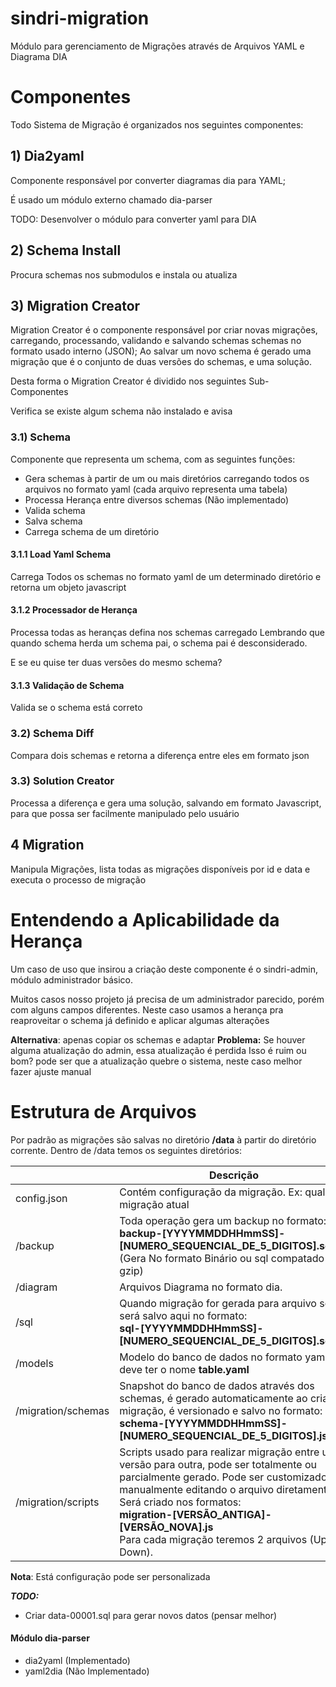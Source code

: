 # sindri-migration

Módulo para gerenciamento de Migrações através de Arquivos YAML e Diagrama DIA

# Componentes 

Todo Sistema de Migração é organizados nos seguintes componentes:

## 1) Dia2yaml

Componente responsável por converter diagramas dia para YAML;

É usado um módulo externo chamado dia-parser

TODO: Desenvolver o módulo para converter yaml para DIA

## 2) Schema Install

Procura schemas nos submodulos e instala ou atualiza


## 3) Migration Creator

Migration Creator é o componente responsável por criar novas migrações, carregando, processando, validando e salvando schemas schemas no formato usado interno (JSON);
Ao salvar um novo schema é gerado uma migração que é o conjunto de duas versões do schemas, e uma solução.

Desta forma o Migration Creator é dividido nos seguintes Sub-Componentes

Verifica se existe algum schema não instalado e avisa

### 3.1) Schema

Componente que representa um schema, com as seguintes funções:
* Gera schemas à partir de um ou mais diretórios carregando todos os arquivos no formato yaml (cada arquivo representa uma tabela)
* Processa Herança entre diversos schemas (Não implementado)
* Valida schema
* Salva schema
* Carrega schema de um diretório

#### 3.1.1 Load Yaml Schema

Carrega Todos os schemas no formato yaml de um determinado diretório e retorna um objeto javascript 

#### 3.1.2 Processador de Herança

Processa todas as heranças defina nos  schemas carregado 
Lembrando que quando schema herda um schema pai, o schema pai é desconsiderado.

E se eu quise ter duas versões do mesmo schema?

#### 3.1.3 Validação de Schema

Valida se o schema está correto


### 3.2) Schema Diff

Compara dois schemas e retorna a diferença entre eles em formato json

### 3.3) Solution Creator

Processa a diferença e gera uma solução, salvando em formato Javascript, para que possa
ser facilmente manipulado pelo usuário



## 4 Migration

Manipula Migrações, lista todas as migrações disponíveis por id e data e executa o processo de migração 

# Entendendo a Aplicabilidade da Herança

Um caso de uso que insirou a criação deste componente é o sindri-admin, módulo administrador básico.

Muitos casos nosso projeto já precisa de um administrador parecido, porém com alguns campos diferentes.
Neste caso usamos a herança pra reaproveitar o schema já definido e aplicar algumas alterações

**Alternativa**: apenas copiar os schemas e adaptar 
**Problema:** Se houver alguma atualização do admin, essa atualização é perdida
    Isso é ruim ou bom? pode ser que a atualização quebre o sistema, neste caso melhor fazer ajuste manual


# Estrutura de Arquivos

Por padrão as migrações são salvas no diretório **/data** à partir do diretório corrente.
Dentro de /data temos os seguintes diretórios:


|                    | Descrição                                                                                                                                                                                                                                                                                              |
|--------------------|--------------------------------------------------------------------------------------------------------------------------------------------------------------------------------------------------------------------------------------------------------------------------------------------------------|
| config.json        | Contém configuração da migração. Ex: qual migração atual                                                                                                                                                                                                                                               |
| /backup            | Toda operação gera um backup no formato:<br>  **backup-[YYYYMMDDHHmmSS]-[NUMERO_SEQUENCIAL_DE_5_DIGITOS].sql.gz**<br> (Gera No formato Binário ou sql compatado gzip)                                                                                                                                  |
| /diagram           | Arquivos Diagrama no formato dia.                                                                                                                                                                                                                                                                      |
| /sql               | Quando migração for gerada para arquivo sql, será salvo aqui no formato:<br> **sql-[YYYYMMDDHHmmSS]-[NUMERO_SEQUENCIAL_DE_5_DIGITOS].sql**<br>                                                                                                                                                             |
| /models            | Modelo do banco de dados no formato yaml, deve ter o nome **table.yaml**                                                                                                                                                                                                                                   |
| /migration/schemas | Snapshot do banco de dados através dos schemas, é gerado automaticamente ao criar as migração, é versionado e salvo no formato: <br>**schema-[YYYYMMDDHHmmSS]-[NUMERO_SEQUENCIAL_DE_5_DIGITOS].json**<br>                                                                                                  |
| /migration/scripts | Scripts usado para realizar migração entre uma versão para outra, pode ser totalmente ou parcialmente gerado. Pode ser customizado manualmente editando o arquivo diretamente. Será criado nos formatos: <br>**migration-[VERSÃO_ANTIGA]-[VERSÃO_NOVA].js**<br> Para cada migração teremos 2 arquivos (Up e Down). |

**Nota**: Está configuração pode ser personalizada

***TODO:***
* Criar data-00001.sql para gerar novos datos (pensar melhor)




#### Módulo dia-parser
* dia2yaml (Implementado)
* yaml2dia (Não Implementado)

